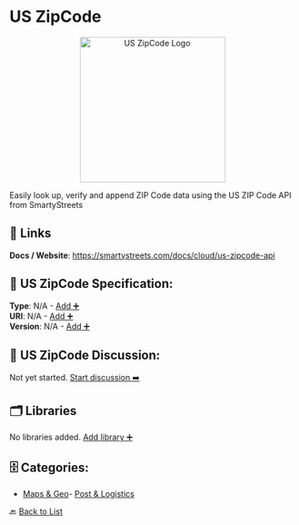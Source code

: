 # US ZipCode
<p align="center">
    <img width="256" src="https://raw.githubusercontent.com/apis-list/apis-list/main/apis/us-zipcode/logo_256x256.png" alt="US ZipCode Logo"/>
</p>
Easily look up, verify and append ZIP Code data using the US ZIP Code API from SmartyStreets

##  🔗 Links
**Docs / Website**: https://smartystreets.com/docs/cloud/us-zipcode-api

## 🧬 US ZipCode Specification:
**Type**: N/A - [Add ➕](https://github.com/apis-list/apis-list/edit/main/apis.yaml#L20750)  
**URI**: N/A - [Add ➕](https://github.com/apis-list/apis-list/edit/main/apis.yaml#L20750)  
**Version**: N/A - [Add ➕](https://github.com/apis-list/apis-list/edit/main/apis.yaml#L20750)

## 💬 US ZipCode Discussion:
Not yet started. [Start discussion ➡️](https://github.com/apis-list/apis-list/discussions/new)

## 🗂️ Libraries

No libraries added. [Add library ➕](https://github.com/apis-list/apis-list/edit/main/apis.yaml#L20750)    


## 🗄️ Categories:
- [Maps & Geo](https://github.com/apis-list/apis-list#maps--geo-)- [Post & Logistics](https://github.com/apis-list/apis-list#post--logistics-)

🔙  [Back to List](https://github.com/apis-list/apis-list)
